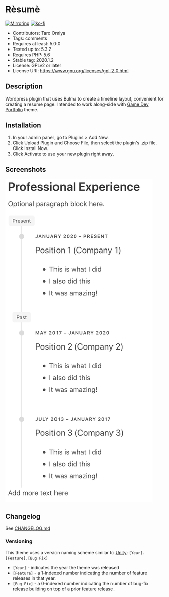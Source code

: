 # Rèsumè
[![Mirroring](https://github.com/japtar10101/resume-block/workflows/Mirroring/badge.svg)](https://bitbucket.org/OmiyaGames/resume-block) [![ko-fi](https://www.ko-fi.com/img/githubbutton_sm.svg)](https://ko-fi.com/I3I51KS8F)

- Contributors: Taro Omiya
- Tags: comments
- Requires at least: 5.0.0
- Tested up to: 5.3.2
- Requires PHP: 5.6
- Stable tag: 2020.1.2
- License: GPLv2 or later
- License URI: https://www.gnu.org/licenses/gpl-2.0.html

## Description

Wordpress plugin that uses Bulma to create a timeline layout, convenient for creating a resume page.
Intended to work along-side with [Game Dev Portfolio](https://github.com/japtar10101/game-dev-portfolio) theme.

## Installation

1. In your admin panel, go to Plugins > Add New.
2. Click Upload Plugin and Choose File, then select the plugin's .zip file. Click Install Now.
3. Click Activate to use your new plugin right away.

## Screenshots

![Preview](/preview.png?raw=true "Preview Screenshot")

## Changelog

See [CHANGELOG.md](/CHANGELOG.md)

### Versioning

This theme uses a version naming scheme similar to [Unity](https://unity.com/): `[Year].[Feature].[Bug Fix]`

- `[Year]` - indicates the year the theme was released
- `[Feature]` - a 1-indexed number indicating the number of feature releases in that year.
- `[Bug Fix]` - a 0-indexed number indicating the number of bug-fix release building on top of a prior feature release.
